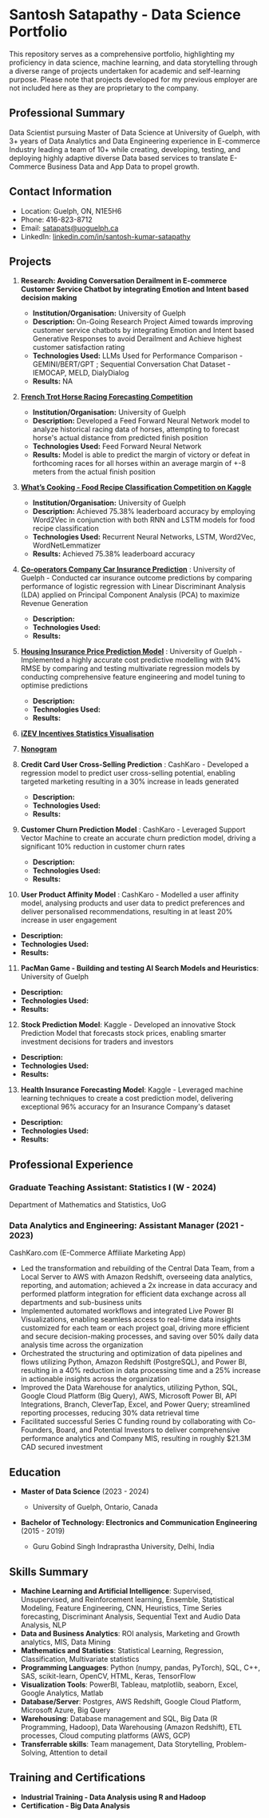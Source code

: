 # Santosh Satapathy - Data Science Portfolio

This repository serves as a comprehensive portfolio, highlighting my proficiency in data science, machine learning, and data storytelling through a diverse range of projects undertaken for academic and self-learning purpose. Please note that projects developed for my previous employer are not included here as they are proprietary to the company.

## Professional Summary
Data Scientist pursuing Master of Data Science at University of Guelph, with 3+ years of Data Analytics and Data Engineering experience in E-commerce Industry leading a team of 10+ while creating, developing, testing, and deploying highly adaptive diverse Data based services to translate E-Commerce Business Data and App Data to propel growth.

## Contact Information
- Location: Guelph, ON, N1E5H6
- Phone: 416-823-8712
- Email: satapats@uoguelph.ca
- LinkedIn: [linkedin.com/in/santosh-kumar-satapathy](https://www.linkedin.com/in/santosh-kumar-satapathy)

## Projects

1. **Research: Avoiding Conversation Derailment in E-commerce Customer Service Chatbot by integrating Emotion and Intent based decision making**
   - **Institution/Organisation:** University of Guelph
   - **Description:** On-Going Research Project Aimed towards improving customer service chatbots by integrating Emotion and Intent based Generative Responses to avoid Derailment and Achieve highest customer satisfaction rating
   - **Technologies Used:** LLMs Used for Performance Comparison - GEMINI/BERT/GPT ; Sequential Conversation Chat Dataset - IEMOCAP, MELD, DialyDialog
   - **Results:** NA
     
2. **[French Trot Horse Racing Forecasting Competition](https://github.com/SantoshSatapathy/Santosh_Portfolio/tree/main/French%20Trot%20Horse%20Racing%20Forecasting)**
   - **Institution/Organisation:** University of Guelph
   - **Description:** Developed a Feed Forward Neural Network model to analyze historical racing data of horses, attempting to forecast horse's actual distance from predicted finish position
   - **Technologies Used:** Feed Forward Neural Network
   - **Results:** Model is able to predict the margin of victory or defeat in forthcoming races for all horses within an average margin of +-8 meters from the actual finish position
     
3. **[What’s Cooking - Food Recipe Classification Competition on Kaggle](https://github.com/SantoshSatapathy/Santosh_Portfolio/tree/main/What's%20Cooking%20-%20Food%20Recipe%20Classification%20Using%20Recurrent%20Neural%20Network)**
   - **Institution/Organisation:** University of Guelph
   - **Description:** Achieved 75.38% leaderboard accuracy by employing Word2Vec in conjunction with both RNN and LSTM models for food recipe classification
   - **Technologies Used:** Recurrent Neural Networks, LSTM, Word2Vec, WordNetLemmatizer
   - **Results:** Achieved 75.38% leaderboard accuracy
     
4. **[Co-operators Company Car Insurance Prediction](https://github.com/SantoshSatapathy/Santosh_Portfolio/tree/main/Co-operators%20Company%20Car%20Insurance%20Prediction)** : University of Guelph - Conducted car insurance outcome predictions by comparing performance of logistic regression with Linear Discriminant Analysis (LDA) applied on Principal Component Analysis (PCA) to maximize Revenue Generation
   - **Description:** 
   - **Technologies Used:** 
   - **Results:**
     
5. **[Housing Insurance Price Prediction Model](https://github.com/SantoshSatapathy/Santosh_Portfolio/tree/main/Housing%20Insurance%20Price%20Prediction)** : University of Guelph - Implemented a highly accurate cost predictive modelling with 94% RMSE by comparing and testing multivariate regression models by conducting comprehensive feature engineering and model tuning to optimise predictions
   - **Description:** 
   - **Technologies Used:** 
   - **Results:**
     
6. **[iZEV Incentives Statistics Visualisation](https://github.com/SantoshSatapathy/Santosh_Portfolio/tree/main/iZEV%20Incentives%20Statistics%20Visualisation)**
7. **[Nonogram](https://github.com/SantoshSatapathy/Santosh_Portfolio/tree/main/ArtificialIntelligence_Assignment2_NonogramSolverAndGenerator)**
8. **Credit Card User Cross-Selling Prediction** : CashKaro - Developed a regression model to predict user cross-selling potential, enabling targeted marketing resulting in a 30% increase in leads generated
   - **Description:** 
   - **Technologies Used:** 
   - **Results:**
     
9. **Customer Churn Prediction Model** : CashKaro - Leveraged Support Vector Machine to create an accurate churn prediction model, driving a significant 10% reduction in customer churn rates
   - **Description:** 
   - **Technologies Used:** 
   - **Results:**
     
10. **User Product Affinity Model** : CashKaro - Modelled a user affinity model, analysing products and user data to predict preferences and deliver personalised recommendations, resulting in at least 20% increase in user engagement
   - **Description:** 
   - **Technologies Used:** 
   - **Results:**
11. **PacMan Game - Building and testing AI Search Models and Heuristics**: University of Guelph
   - **Description:** 
   - **Technologies Used:** 
   - **Results:**
12. **Stock Prediction Model**: Kaggle - Developed an innovative Stock Prediction Model that forecasts stock prices, enabling smarter investment decisions for traders and investors
   - **Description:** 
   - **Technologies Used:** 
   - **Results:**
13. **Health Insurance Forecasting Model**: Kaggle - Leveraged machine learning techniques to create a cost prediction model, delivering exceptional 96% accuracy for an Insurance Company's dataset
   - **Description:** 
   - **Technologies Used:** 
   - **Results:**

## Professional Experience
### Graduate Teaching Assistant: Statistics I (W - 2024)
Department of Mathematics and Statistics, UoG

### Data Analytics and Engineering: Assistant Manager (2021 - 2023)
CashKaro.com (E-Commerce Affiliate Marketing App)
- Led the transformation and rebuilding of the Central Data Team, from a Local Server to AWS with Amazon Redshift, overseeing data analytics, reporting, and automation; achieved a 2x increase in data accuracy and performed platform integration for efficient data exchange across all departments and sub-business units
- Implemented automated workflows and integrated Live Power BI Visualizations, enabling seamless access to real-time data insights customized for each team or each project goal, driving more efficient and secure decision-making processes, and saving over 50% daily data analysis time across the organization
- Orchestrated the structuring and optimization of data pipelines and flows utilizing Python, Amazon Redshift (PostgreSQL), and Power BI, resulting in a 40% reduction in data processing time and a 25% increase in actionable insights across the organization
- Improved the Data Warehouse for analytics, utilizing Python, SQL, Google Cloud Platform (Big Query), AWS, Microsoft Power BI, API Integrations, Branch, CleverTap, Excel, and Power Query; streamlined reporting processes, reducing 30% data retrieval time
- Facilitated successful Series C funding round by collaborating with Co-Founders, Board, and Potential Investors to deliver comprehensive performance analytics and Company MIS, resulting in roughly $21.3M CAD secured investment

## Education
- **Master of Data Science** (2023 - 2024)
  - University of Guelph, Ontario, Canada

- **Bachelor of Technology: Electronics and Communication Engineering** (2015 - 2019)
  - Guru Gobind Singh Indraprastha University, Delhi, India

## Skills Summary
- **Machine Learning and Artificial Intelligence**: Supervised, Unsupervised, and Reinforcement learning, Ensemble, Statistical Modeling, Feature Engineering, CNN, Heuristics, Time Series forecasting, Discriminant Analysis, Sequential Text and Audio Data Analysis, NLP
- **Data and Business Analytics**: ROI analysis, Marketing and Growth analytics, MIS, Data Mining
- **Mathematics and Statistics**: Statistical Learning, Regression, Classification, Multivariate statistics
- **Programming Languages**: Python (numpy, pandas, PyTorch), SQL, C++, SAS, scikit-learn, OpenCV, HTML, Keras, TensorFlow
- **Visualization Tools**: PowerBI, Tableau, matplotlib, seaborn, Excel, Google Analytics, Matlab
- **Database/Server**: Postgres, AWS Redshift, Google Cloud Platform, Microsoft Azure, Big Query
- **Warehousing**: Database management and SQL, Big Data (R Programming, Hadoop), Data Warehousing (Amazon Redshift), ETL processes, Cloud computing platforms (AWS, GCP)
- **Transferrable skills**: Team management, Data Storytelling, Problem-Solving, Attention to detail

## Training and Certifications
- **Industrial Training - Data Analysis using R and Hadoop**
- **Certification - Big Data Analysis**
